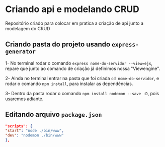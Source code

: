 # Criando api e modelando CRUD

Repositório criado para colocar em 
pratica a criação de api junto a modelagem do CRUD

## Criando pasta do projeto usando ``express-generator``

1- No terminal rodar o comando ``express nome-do-servidor --view=ejs``,
repare que junto ao comando de criação já definimos nossa "Viewengine".

2- Ainda no terminal entrar na pasta que foi criada ``cd nome-do-servidor``,
e rodar o comando ``npm install``, para instalar as dependências.

3- Dentro da pasta rodar o comando ``npm install nodemon --save -D``,
pois usaremos adiante.

## Editando arquivo ``package.json`` 

```json
"scripts": {
"start": "node ./bin/www",
"dev": "nodemon ./bin/www"
},
```
